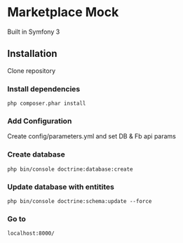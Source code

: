 # Marketplace Mock
Built in Symfony 3
## Installation
Clone repository
### Install dependencies
`php composer.phar install`
### Add Configuration

Create config/parameters.yml and set DB & Fb api params

### Create database
`php bin/console doctrine:database:create`
### Update database with entitites
`php bin/console doctrine:schema:update --force`
### Go to
`localhost:8000/`
